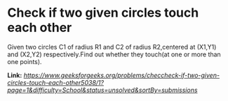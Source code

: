 # Check if two given circles touch each other
Given two circles C1 of radius R1 and C2 of radius R2,centered at (X1,Y1) and (X2,Y2) respectively.Find out whether they touch(at one or more than one points).

**Link:** _https://www.geeksforgeeks.org/problems/checcheck-if-two-given-circles-touch-each-other5038/1?page=1&difficulty=School&status=unsolved&sortBy=submissions_
